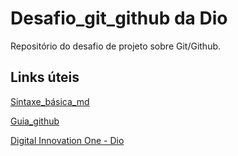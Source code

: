 # Desafio_git_github da Dio
Repositório do desafio de projeto sobre Git/Github.

## Links úteis
[Sintaxe_básica_md](https://www.markdownguide.org/basic-syntax/)

[Guia_github](https://guides.github.com/)

[Digital Innovation One - Dio](https://web.digitalinnovation.one)

